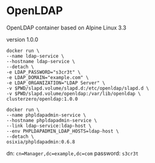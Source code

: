 # OpenLDAP
OpenLDAP container based on Alpine Linux 3.3

version 1.0.0

```
docker run \
--name ldap-service \
--hostname ldap-service \
--detach \
-e LDAP_PASSWORD="s3cr3t" \
-e LDAP_DOMAIN="example.com" \
-e LDAP_ORGANIZATION="LDAP Server" \
-v $PWD/slapd.volume/slapd.d:/etc/openldap/slapd.d \
-v $PWD/slapd.volume/openldap:/var/lib/openldap \
clusterzero/openldap:1.0.0
```

```
docker run \
--name phpldapadmin-service \
--hostname phpldapadmin-service \
--link ldap-service:ldap-host \
--env PHPLDAPADMIN_LDAP_HOSTS=ldap-host \
--detach \
osixia/phpldapadmin:0.6.8
```

dn: `cn=Manager,dc=example,dc=com`
password: `s3cr3t`
